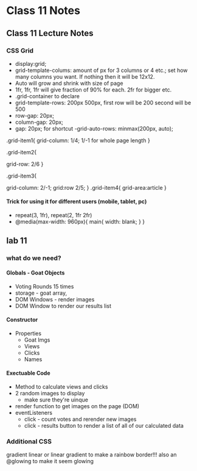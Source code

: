 # Class 11 Notes

## Class 11 Lecture Notes

### CSS Grid

- display:grid;
- grid-template-colums: amount of px for 3 columns or 4 etc.; set how many columns you want. If nothing then it will be 12x12.
- Auto will grow and shrink with size of page
- 1fr, 1fr, 1fr will give fraction of 90% for each. 2fr for bigger etc.
- .grid-container to declare
- grid-template-rows: 200px 500px, first row will be 200 second will be 500
- row-gap: 20px;
- column-gap: 20px;
- gap: 20px; for shortcut
-grid-auto-rows: minmax(200px, auto);

.grid-item1{
  grid-column: 1/4;   1/-1 for whole page length
}

.grid-item2{
  <!-- grid-area: sidebar -->
  grid-row: 2/6
}

.grid-item3{
  <!-- grid-area: content -->
  grid-column: 2/-1;
  grid:row 2/5;
}
.grid-item4{
  grid-area:article
}

#### Trick for using it for different users (mobile, tablet, pc)

- repeat(3, 1fr), repeat(2, 1fr 2fr)
- @media(max-width: 960px){
  main{
    width: blank;
  }
}

## lab 11

### what do we need?

#### Globals - Goat Objects

- Voting Rounds 15 times
- storage - goat array,
- DOM Windows - render images
- DOM Window to render our results list

#### Constructor

- Properties
  - Goat Imgs
  - Views
  - Clicks
  - Names

#### Exectuable Code

- Method to calculate views and clicks
- 2 random images to display
  - make sure they're uinque
- render function to get images on the page (DOM)
- eventListeners
  - click - count votes and rerender new images
  - click - results button to render a list of all of our calculated data

### Additional CSS

gradient linear or linear gradient to make a rainbow border!!!
also an @glowing to make it seem glowing